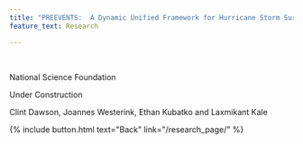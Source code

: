 ```yaml
---
title: "PREEVENTS:  A Dynamic Unified Framework for Hurricane Storm Surge Analysis and Prediction Spanning across the Coastal Floodplain and Ocean"
feature_text: Research

---
```

<br />

National Science Foundation


Under Construction


Clint Dawson, Joannes Westerink, Ethan Kubatko and Laxmikant Kale



{% include button.html text="Back" link="/research_page/" %}


